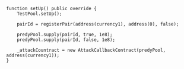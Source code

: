     function setUp() public override {
        TestPool.setUp();

        pairId = registerPair(address(currency1), address(0), false);

        predyPool.supply(pairId, true, 1e8);
        predyPool.supply(pairId, false, 1e8);

        _attackCountract = new AttackCallbackContract(predyPool, address(currency1));
    }